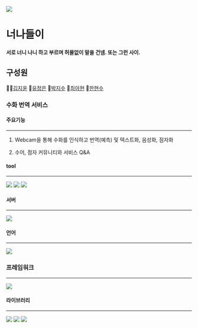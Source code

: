 <img src="https://capsule-render.vercel.app/api?type=waving&color=auto&height=300&section=header&text=intimate%20relationship&animation=twinkling&fontSize=70" />

# 너나들이 
#### 서로 너니 나니 하고 부르며 허물없이 말을 건넴. 또는 그런 사이.

구성원
---
👩‍🦰[김지윤](https://github.com/KimJY37) 👧[유정은](https://github.com/yoojeongeun) 🧑[박지수](https://github.com/pjs12) 👩[최아현](https://github.com/cahyeonc) 👦[한현수](https://github.com/indiaprince)

### 수화 번역 서비스
 
#### 주요기능
---
1. Webcam을 통해 수화를 인식하고 번역(예측) 및 텍스트화, 음성화, 점자화

2. 수어, 점자 커뮤니티와 서비스 Q&A 





#### tool
---
<img src="https://img.shields.io/badge/GitHub-181717?style=flat-square&logo=GitHub&logoColor=white"/> <img src="https://img.shields.io/badge/Jupyter-F37626?style=flat-square&logo=Jupyter&logoColor=white"/> <img src="https://img.shields.io/badge/VSCode-007ACC?style=flat-square&logoVisual Studio Code&logoColor=white"/>

#### 서버
---
<img src="https://img.shields.io/badge/AWS-232F3E?style=flat-square&logo=Amazon AWS&logoColor=white"/>

#### 언어
---
<img src="https://img.shields.io/badge/Python-3776AB?style=flat-square&logo=Python&logoColor=white"/>

### 프레임워크
---
<img src="https://img.shields.io/badge/Django-092E20?style=flat-square&logo=Django&logoColor=white"/>

#### 라이브러리
---
<img src="https://img.shields.io/badge/TensorFlow-FF6F00?style=flat-square&logo=TensorFlow&logoColor=white"/> <img src="https://img.shields.io/badge/Numpy-013243?style=flat-square&logo=Numpy&logoColor=white"/> <img src="https://img.shields.io/badge/OpenCV-5C3EE8?style=flat-square&logo=OpenCV&logoColor=white"/>

